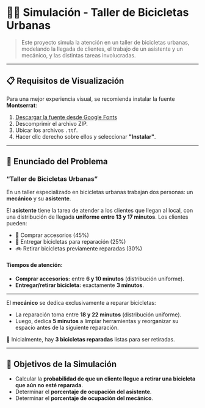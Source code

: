 # 🚴‍♂️ Simulación - Taller de Bicicletas Urbanas

> Este proyecto simula la atención en un taller de bicicletas urbanas, modelando la llegada de clientes, el trabajo de un asistente y un mecánico, y las distintas tareas involucradas.

---

## 📋 Requisitos de Visualización

Para una mejor experiencia visual, se recomienda instalar la fuente **Montserrat**:

1. [Descargar la fuente desde Google Fonts](https://fonts.google.com/specimen/Montserrat)
2. Descomprimir el archivo ZIP.
3. Ubicar los archivos `.ttf`.
4. Hacer clic derecho sobre ellos y seleccionar **"Instalar"**.

---

## 📘 Enunciado del Problema

### “Taller de Bicicletas Urbanas”

En un taller especializado en bicicletas urbanas trabajan dos personas: un **mecánico** y su **asistente**.

El **asistente** tiene la tarea de atender a los clientes que llegan al local, con una distribución de llegada **uniforme entre 13 y 17 minutos**. Los clientes pueden:

- 🛒 Comprar accesorios (45%)
- 🔧 Entregar bicicletas para reparación (25%)
- 🚲 Retirar bicicletas previamente reparadas (30%)

#### Tiempos de atención:

- **Comprar accesorios:** entre **6 y 10 minutos** (distribución uniforme).
- **Entregar/retirar bicicleta:** exactamente **3 minutos**.

---

El **mecánico** se dedica exclusivamente a reparar bicicletas:

- La reparación toma entre **18 y 22 minutos** (distribución uniforme).
- Luego, dedica **5 minutos** a limpiar herramientas y reorganizar su espacio antes de la siguiente reparación.

🔧 Inicialmente, hay **3 bicicletas reparadas** listas para ser retiradas.

---

## 🎯 Objetivos de la Simulación

- Calcular la **probabilidad de que un cliente llegue a retirar una bicicleta que aún no esté reparada**.
- Determinar el **porcentaje de ocupación del asistente**.
- Determinar el **porcentaje de ocupación del mecánico**.
